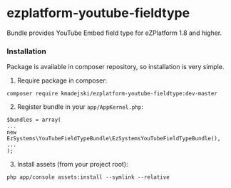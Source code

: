 # ezplatform-youtube-fieldtype
Bundle provides YouTube Embed field type for eZPlatform 1.8 and higher.

### Installation
Package is available in composer repository, so installation is very simple.

1. Require package in composer:
```
composer require kmadejski/ezplatform-youtube-fieldtype:dev-master
```

2. Register bundle in your `app/AppKernel.php`:
```
$bundles = array(
...
new EzSystems\YouTubeFieldTypeBundle\EzSystemsYouTubeFieldTypeBundle(),
...
);
```

3. Install assets (from your project root):
```
php app/console assets:install --symlink --relative
```